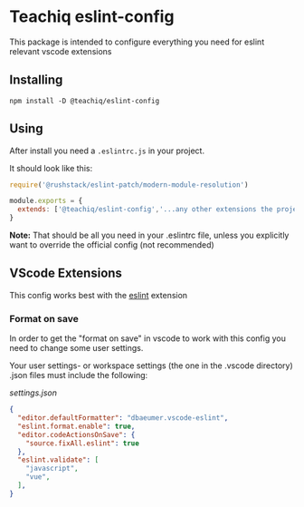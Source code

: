 # Teachiq eslint-config

This package is intended to configure everything you need for eslint relevant vscode extensions

## Installing

`npm install -D @teachiq/eslint-config`

## Using

After install you need a `.eslintrc.js` in your project. 

It should look like this:
```js
require('@rushstack/eslint-patch/modern-module-resolution')

module.exports = {
  extends: ['@teachiq/eslint-config','...any other extensions the project needs'],
}
```

**Note:** That should be all you need in your .eslintrc file, unless you explicitly want to override the official config (not recommended)

## VScode Extensions

This config works best with the [eslint](https://marketplace.visualstudio.com/items?itemName=dbaeumer.vscode-eslint) extension

### Format on save

In order to get the "format on save" in vscode to work with this config you need to change some user settings.

Your user settings- or workspace settings (the one in the .vscode directory) .json files must include the following:

_settings.json_

```json
{
  "editor.defaultFormatter": "dbaeumer.vscode-eslint",
  "eslint.format.enable": true,
  "editor.codeActionsOnSave": {
    "source.fixAll.eslint": true
  },
  "eslint.validate": [
    "javascript",
    "vue",
  ],
}
```


